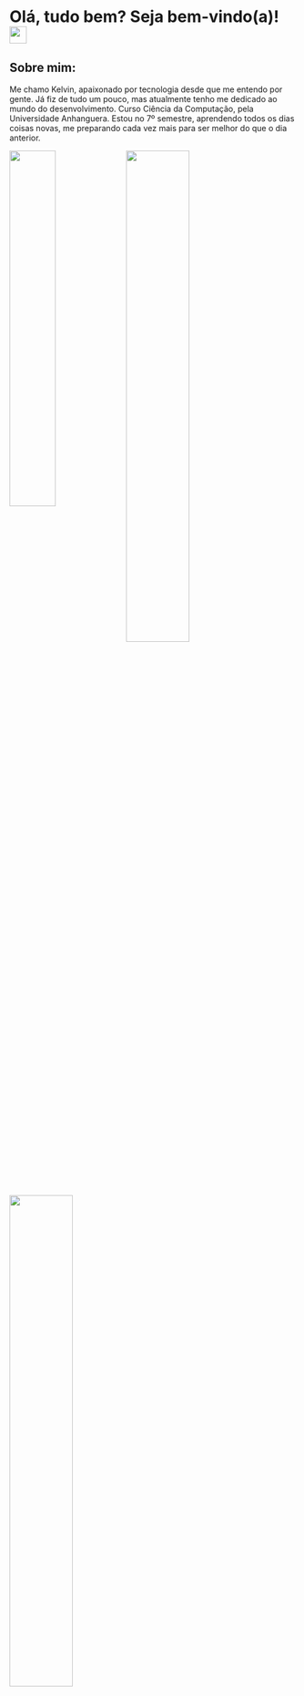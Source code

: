 <div> <!-- APRESENTAÇÃO -->
	<h1>
		Olá, tudo bem? Seja bem-vindo(a)!
			<img width=30px
			 src="https://openmoji.org/data/color/svg/1F1E7-1F1F7.svg"
			/>
	</h1>	
	<h2>
		Sobre mim:
	</h2>
	<p>
		Me chamo Kelvin, apaixonado por tecnologia desde que me entendo por gente. Já fiz de tudo um pouco, mas atualmente tenho me dedicado ao mundo do desenvolvimento. Curso Ciência da Computação, pela Universidade Anhanguera. Estou no 7º semestre, aprendendo todos os dias coisas novas, me preparando cada vez mais para ser melhor do que o dia anterior.
	</p>
</div> <!-- APRESENTAÇÃO -->

<div> <!-- BANNERS -->
	<img align="left" width=40% src="https://github-readme-stats.vercel.app/api/top-langs/?username=KelvinMarcondes&theme=dark"/>
	<img align="left" width=47% src="https://github-readme-stats.vercel.app/api?username=KelvinMarcondes&show_icons=true&theme=dark"/>
	<img align="left" width=47% src="http://github-readme-streak-stats.herokuapp.com?user=KelvinMarcondes&theme=github-dark-blue&date_format=j%20M%5B%20Y%5D&background=141414"/>
</div> <!-- BANNERS -->

<div> <!-- SOCIAL -->
	
</div> <!-- SOCIAL -->
